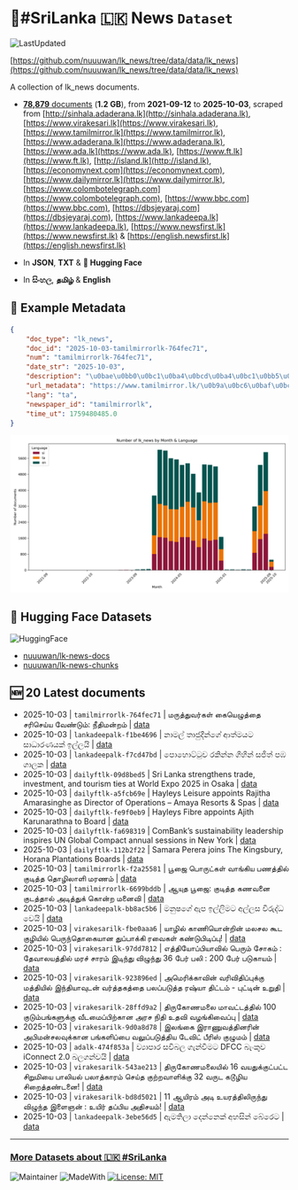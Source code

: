 # 📄#SriLanka 🇱🇰 News `Dataset`

![LastUpdated](https://img.shields.io/badge/last_updated-2025--10--03_14:22:22-green)

[https://github.com/nuuuwan/lk_news/tree/data/data/lk_news](https://github.com/nuuuwan/lk_news/tree/data/data/lk_news)

A collection of lk_news documents.

- [**78,879** documents](https://github.com/nuuuwan/lk_news/tree/data/data/lk_news) (**1.2 GB**), from **2021-09-12** to **2025-10-03**, scraped from [http://sinhala.adaderana.lk](http://sinhala.adaderana.lk), [https://www.virakesari.lk](https://www.virakesari.lk), [https://www.tamilmirror.lk](https://www.tamilmirror.lk), [https://www.adaderana.lk](https://www.adaderana.lk), [https://www.ada.lk](https://www.ada.lk), [https://www.ft.lk](https://www.ft.lk), [http://island.lk](http://island.lk), [https://economynext.com](https://economynext.com), [https://www.dailymirror.lk](https://www.dailymirror.lk), [https://www.colombotelegraph.com](https://www.colombotelegraph.com), [https://www.bbc.com](https://www.bbc.com), [https://dbsjeyaraj.com](https://dbsjeyaraj.com), [https://www.lankadeepa.lk](https://www.lankadeepa.lk), [https://www.newsfirst.lk](https://www.newsfirst.lk) & [https://english.newsfirst.lk](https://english.newsfirst.lk)

- In **JSON**, **TXT** & **🤗 Hugging Face**

- In **සිංහල**, **தமிழ்** & **English**

## 📝 Example Metadata

```json
{
    "doc_type": "lk_news",
    "doc_id": "2025-10-03-tamilmirrorlk-764fec71",
    "num": "tamilmirrorlk-764fec71",
    "date_str": "2025-10-03",
    "description": "\u0bae\u0bb0\u0bc1\u0ba4\u0bcd\u0ba4\u0bc1\u0bb5\u0bb0\u0bcd\u0b95\u0bb3\u0bcd \u0b95\u0bc8\u0baf\u0bc6\u0bb4\u0bc1\u0ba4\u0bcd\u0ba4\u0bc8 \u0b9a\u0bb0\u0bbf\u0b9a\u0bc6\u0baf\u0bcd\u0baf \u0bb5\u0bc7\u0ba3\u0bcd\u0b9f\u0bc1\u0bae\u0bcd: \u0ba8\u0bc0\u0ba4\u0bbf\u0bae\u0ba9\u0bcd\u0bb1\u0bae\u0bcd",
    "url_metadata": "https://www.tamilmirror.lk/\u0b9a\u0bc6\u0baf\u0bcd\u0ba4\u0bbf\u0b95\u0bb3\u0bcd/\u0bae\u0bb0\u0bc1\u0ba4\u0bcd\u0ba4\u0bc1\u0bb5\u0bb0\u0bcd\u0b95\u0bb3\u0bcd-\u0b95\u0bc8\u0baf\u0bc6\u0bb4\u0bc1\u0ba4\u0bcd\u0ba4\u0bc8-\u0b9a\u0bb0\u0bbf\u0b9a\u0bc6\u0baf\u0bcd\u0baf-\u0bb5\u0bc7\u0ba3\u0bcd\u0b9f\u0bc1\u0bae\u0bcd-\u0ba8\u0bc0\u0ba4\u0bbf\u0bae\u0ba9\u0bcd\u0bb1\u0bae\u0bcd/175-365695",
    "lang": "ta",
    "newspaper_id": "tamilmirrorlk",
    "time_ut": 1759480485.0
}
```

![Chart](https://raw.githubusercontent.com/nuuuwan/lk_news/refs/heads/data/data/lk_news/docs_by_month_and_lang.png)

## 🤗 Hugging Face Datasets

![HuggingFace](https://img.shields.io/badge/-HuggingFace-FDEE21?style=for-the-badge&logo=HuggingFace)

- [nuuuwan/lk-news-docs](https://huggingface.co/datasets/nuuuwan/lk-news-docs)
- [nuuuwan/lk-news-chunks](https://huggingface.co/datasets/nuuuwan/lk-news-chunks)

## 🆕 20 Latest documents

- 2025-10-03 | `tamilmirrorlk-764fec71` | மருத்துவர்கள் கையெழுத்தை சரிசெய்ய வேண்டும்: நீதிமன்றம் | [data](https://github.com/nuuuwan/lk_news/tree/data/data/lk_news/2020s/2025/2025-10-03-tamilmirrorlk-764fec71)
- 2025-10-03 | `lankadeepalk-f1be4696` | නාමල්  තාජුදීන්ගේ  ආත්මයට සාධාරණයක් ඉල්ලයි | [data](https://github.com/nuuuwan/lk_news/tree/data/data/lk_news/2020s/2025/2025-10-03-lankadeepalk-f1be4696)
- 2025-10-03 | `lankadeepalk-f7cd47bd` | පොහොට්ටුව රකින්න ගිහින් සජිත් පඹ ගාලක | [data](https://github.com/nuuuwan/lk_news/tree/data/data/lk_news/2020s/2025/2025-10-03-lankadeepalk-f7cd47bd)
- 2025-10-03 | `dailyftlk-09d8bed5` | Sri Lanka strengthens trade, investment, and tourism ties at World Expo 2025 in Osaka | [data](https://github.com/nuuuwan/lk_news/tree/data/data/lk_news/2020s/2025/2025-10-03-dailyftlk-09d8bed5)
- 2025-10-03 | `dailyftlk-a5fcb69e` | Hayleys Leisure appoints Rajitha Amarasinghe as Director of Operations – Amaya Resorts & Spas | [data](https://github.com/nuuuwan/lk_news/tree/data/data/lk_news/2020s/2025/2025-10-03-dailyftlk-a5fcb69e)
- 2025-10-03 | `dailyftlk-fe9f0eb9` | Hayleys Fibre appoints Ajith Karunarathna to Board | [data](https://github.com/nuuuwan/lk_news/tree/data/data/lk_news/2020s/2025/2025-10-03-dailyftlk-fe9f0eb9)
- 2025-10-03 | `dailyftlk-fa698319` | ComBank’s sustainability leadership inspires UN Global Compact annual sessions in New York | [data](https://github.com/nuuuwan/lk_news/tree/data/data/lk_news/2020s/2025/2025-10-03-dailyftlk-fa698319)
- 2025-10-03 | `dailyftlk-112b2f22` | Samara Perera joins The Kingsbury, Horana Plantations Boards | [data](https://github.com/nuuuwan/lk_news/tree/data/data/lk_news/2020s/2025/2025-10-03-dailyftlk-112b2f22)
- 2025-10-03 | `tamilmirrorlk-f2a25581` | பூஜை பொருட்கள் வாங்கிய பணத்தில் குடித்த தொழிலாளி மரணம் | [data](https://github.com/nuuuwan/lk_news/tree/data/data/lk_news/2020s/2025/2025-10-03-tamilmirrorlk-f2a25581)
- 2025-10-03 | `tamilmirrorlk-6699bddb` | ஆயுத பூஜை:   குடித்த கணவனை குடத்தால் அடித்துக் கொன்ற மனைவி | [data](https://github.com/nuuuwan/lk_news/tree/data/data/lk_news/2020s/2025/2025-10-03-tamilmirrorlk-6699bddb)
- 2025-10-03 | `lankadeepalk-bb8ac5b6` | මනුෂගේ ඇප ඉල්ලිමට අල්ලස විරුද්ධ වෙයි | [data](https://github.com/nuuuwan/lk_news/tree/data/data/lk_news/2020s/2025/2025-10-03-lankadeepalk-bb8ac5b6)
- 2025-10-03 | `virakesarilk-fbe0aaa6` | யாழில் காணியொன்றின் மலசல கூட குழியில் பெருந்தொகையான துப்பாக்கி ரவைகள் கண்டுபிடிப்பு! | [data](https://github.com/nuuuwan/lk_news/tree/data/data/lk_news/2020s/2025/2025-10-03-virakesarilk-fbe0aaa6)
- 2025-10-03 | `virakesarilk-97dd7812` | எத்தியோப்பியாவில் பெரும் சோகம் : தேவாலயத்தில் மரச் சாரம் இடிந்து விழுந்து 36 பேர் பலி : 200 பேர் படுகாயம் | [data](https://github.com/nuuuwan/lk_news/tree/data/data/lk_news/2020s/2025/2025-10-03-virakesarilk-97dd7812)
- 2025-10-03 | `virakesarilk-923896ed` | அமெரிக்காவின் வரிவிதிப்புக்கு மத்தியில் இந்தியாவுடன் வர்த்தகத்தை பலப்படுத்த ரஷ்யா திட்டம் - புட்டின் உறுதி | [data](https://github.com/nuuuwan/lk_news/tree/data/data/lk_news/2020s/2025/2025-10-03-virakesarilk-923896ed)
- 2025-10-03 | `virakesarilk-28ffd9a2` | திருகோணமலை மாவட்டத்தில் 100 குடும்பங்களுக்கு வீடமைப்பிற்கான அரச நிதி உதவி வழங்கிவைப்பு | [data](https://github.com/nuuuwan/lk_news/tree/data/data/lk_news/2020s/2025/2025-10-03-virakesarilk-28ffd9a2)
- 2025-10-03 | `virakesarilk-9d0a8d78` | இலங்கை இராணுவத்தினரின் அபிமன்சலவுக்கான பங்களிப்பை வலுப்படுத்திய டேவிட் பீரிஸ் குழுமம் | [data](https://github.com/nuuuwan/lk_news/tree/data/data/lk_news/2020s/2025/2025-10-03-virakesarilk-9d0a8d78)
- 2025-10-03 | `adalk-474f853a` | ව්‍යාපාර සවිබල ගැන්වීමට DFCC බැංකුව iConnect 2.0 බලගන්වයි | [data](https://github.com/nuuuwan/lk_news/tree/data/data/lk_news/2020s/2025/2025-10-03-adalk-474f853a)
- 2025-10-03 | `virakesarilk-543ae213` | திருகோணமலையில் 16 வயதுக்குட்பட்ட சிறுமியை பாலியல் பலாத்காரம் செய்த குற்றவாளிக்கு 32 வருட கடூழிய சிறைத்தண்டனை! | [data](https://github.com/nuuuwan/lk_news/tree/data/data/lk_news/2020s/2025/2025-10-03-virakesarilk-543ae213)
- 2025-10-03 | `virakesarilk-bd8d5021` | 11 ஆயிரம் அடி உயரத்திலிருந்து விழுந்த இளைஞன் : உயிர் தப்பிய அதிசயம்! | [data](https://github.com/nuuuwan/lk_news/tree/data/data/lk_news/2020s/2025/2025-10-03-virakesarilk-bd8d5021)
- 2025-10-03 | `lankadeepalk-3ebe56d5` | ඇමතිලා දෙන්නෙක් අහසින් බේරෙට | [data](https://github.com/nuuuwan/lk_news/tree/data/data/lk_news/2020s/2025/2025-10-03-lankadeepalk-3ebe56d5)

---

### [More Datasets about 🇱🇰 #SriLanka](https://github.com/nuuuwan/lk_datasets)

![Maintainer](https://img.shields.io/badge/maintainer-nuuuwan-red)
![MadeWith](https://img.shields.io/badge/made_with-python-blue)
[![License: MIT](https://img.shields.io/badge/License-MIT-yellow.svg)](https://opensource.org/licenses/MIT)
